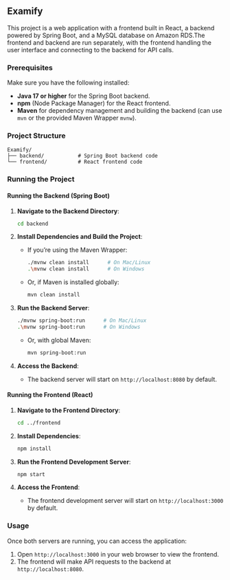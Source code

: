 ## Examify

This project is a web application with a frontend built in React, a backend powered by Spring Boot, and a MySQL database on Amazon RDS.The frontend and backend are run separately, with the frontend handling the user interface and connecting to the backend for API calls.


### Prerequisites

Make sure you have the following installed:

- **Java 17 or higher** for the Spring Boot backend.
- **npm** (Node Package Manager) for the React frontend.
- **Maven** for dependency management and building the backend (can use `mvn` or the provided Maven Wrapper `mvnw`).

### Project Structure

```
Examify/
├── backend/           # Spring Boot backend code
└── frontend/          # React frontend code
```

### Running the Project

#### Running the Backend (Spring Boot)

1. **Navigate to the Backend Directory**:
   ```bash
   cd backend
   ```

2. **Install Dependencies and Build the Project**:
   - If you’re using the Maven Wrapper:
     ```bash
     ./mvnw clean install      # On Mac/Linux
     .\mvnw clean install      # On Windows
     ```
   - Or, if Maven is installed globally:
     ```bash
     mvn clean install
     ```

3. **Run the Backend Server**:
   ```bash
   ./mvnw spring-boot:run      # On Mac/Linux
   .\mvnw spring-boot:run      # On Windows
   ```
   - Or, with global Maven:
     ```bash
     mvn spring-boot:run
     ```

4. **Access the Backend**:
   - The backend server will start on `http://localhost:8080` by default.

#### Running the Frontend (React)

1. **Navigate to the Frontend Directory**:
   ```bash
   cd ../frontend
   ```

2. **Install Dependencies**:
   ```bash
   npm install
   ```

3. **Run the Frontend Development Server**:
   ```bash
   npm start
   ```

4. **Access the Frontend**:
   - The frontend development server will start on `http://localhost:3000` by default.

### Usage

Once both servers are running, you can access the application:

1. Open `http://localhost:3000` in your web browser to view the frontend.
2. The frontend will make API requests to the backend at `http://localhost:8080`.
